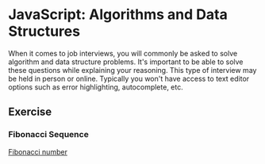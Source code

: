 # JavaScript: Algorithms and Data Structures

When it comes to job interviews, you will commonly be asked to solve algorithm and data structure problems. It's important to be able to solve these questions while explaining your reasoning. This type of interview may be held in person or online. Typically you won't have access to text editor options such as error highlighting, autocomplete, etc.

## Exercise

### Fibonacci Sequence

[Fibonacci number](https://en.wikipedia.org/wiki/Fibonacci_number)
